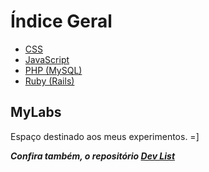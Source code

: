 # Índice Geral

* [CSS](css/)
* [JavaScript](javascript/)
* [PHP (MySQL)](php-mysql/)
* [Ruby (Rails)](ruby-rails/)

## MyLabs ##
Espaço destinado aos meus experimentos. =]

***Confira também, o repositório [Dev List](https://github.com/vitorbritto/dev-list)***